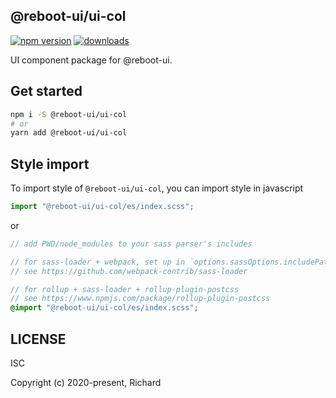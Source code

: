 ## @reboot-ui/ui-col

[![npm version](https://img.shields.io/npm/v/@reboot-ui/ui-col.svg)](https://www.npmjs.org/package/@reboot-ui/ui-col)
[![downloads](https://img.shields.io/npm/dm/@reboot-ui/ui-col.svg)](https://www.npmjs.org/package/@reboot-ui/ui-col)

UI component package for @reboot-ui.

## Get started

```bash
npm i -S @reboot-ui/ui-col
# or
yarn add @reboot-ui/ui-col
```

## Style import

To import style of `@reboot-ui/ui-col`, you can import style in javascript

```js
import "@reboot-ui/ui-col/es/index.scss";
```

or

```scss
// add PWD/node_modules to your sass parser's includes

// for sass-loader + webpack, set up in `options.sassOptions.includePaths`,
// see https://github.com/webpack-contrib/sass-loader

// for rollup + sass-loader + rollup-plugin-postcss
// see https://www.npmjs.com/package/rollup-plugin-postcss
@import "@reboot-ui/ui-col/es/index.scss";
```
## LICENSE

ISC

Copyright (c) 2020-present, Richard
